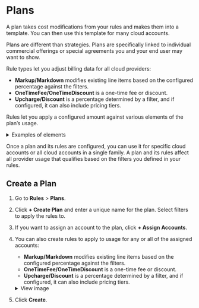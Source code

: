 <meta name="robots" content="noindex">

# Plans 

A plan takes cost modifications from your rules and makes them into a template. You can then use this template for many cloud accounts.

Plans are different than strategies. Plans are specifically linked to individual commercial offerings or special agreements you and your end user may want to show.

Rule types let you adjust billing data for all cloud providers:

* **Markup/Markdown** modifies existing line items based on the configured percentage against the filters.
* **OneTimeFee/OneTimeDiscount** is a one-time fee or discount.
* **Upcharge/Discount** is a percentage determined by a filter, and if configured, it can also include pricing tiers.

Rules let you apply a configured amount against various elements of the plan’s usage.

 <details>
   <summary markdown="span">Examples of elements</summary>

 * Billing Account ID
 * Sub Account ID
 * Billing Family
 * Service Name
 * Service Category
 * Region
 * Availability Zone
 * Resource ID
 * Operation
 * Usage Type
 * Charge Type
 * Native Charge Type
 * Provider Tag Key
 * Provider Tag Value

 </details>

Once a plan and its rules are configured, you can use it for specific cloud accounts or all cloud accounts in a single family. A plan and its rules affect all provider usage that qualifies based on the filters you defined in your rules.

## Create a Plan
1. Go to **Rules** > **Plans**.
2. Click **+ Create Plan** and enter a unique name for the plan. Select filters to apply the rules to.
3. If you want to assign an account to the plan, click **+ Assign Accounts**.
4. You can also create rules to apply to usage for any or all of the assigned accounts:
   * **Markup/Markdown** modifies existing line items based on the configured percentage against the filters.
   * **OneTimeFee/OneTimeDiscount** is a one-time fee or discount.
   * **Upcharge/Discount** is a percentage determined by a filter, and if configured, it can also include pricing tiers.

   <details>
     <summary markdown="span">View image</summary>

   <img alt="plans1" src="https://github.com/spotinst/help/assets/167069628/dae3c261-5669-40c0-84c8-9d603468769a">

   </details>

5. Click **Create**.

